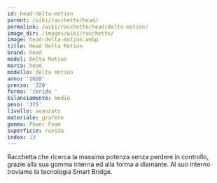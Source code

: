 ```yaml
---
id: head-delta-motion
parent: /wiki/racchette/head/
permalink: /wiki/racchette/head/delta-motion/
image_dir: /images/wiki/racchette/
image: head-delta-motion.webp
title: Head Delta Motion
brand: head
model: Delta Motion
marca: head
modello: delta motion
anno: '2020'
prezzo: '220'
forma: 'ibrida '
bilanciamento: medio
peso: '375'
livello: avanzato
materiale: grafene
gomma: Power Foam
superficie: ruvida
index: 13
---
```

Racchetta che ricerca la massima potenza senza perdere in controllo, grazie alla sua gomma interna ed alla forma a diamante. Al suo interno troviamo la tecnologia Smart Bridge.